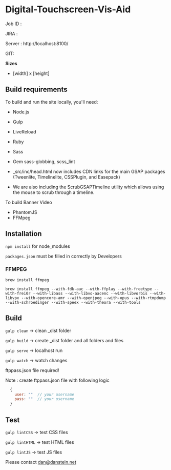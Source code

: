 # Digital-Touchscreen-Vis-Aid

Job ID :

JIRA :

Server : http://localhost:8100/

GIT:


**Sizes**
- [width] x [height]

## Build requirements

To build and run the site locally, you'll need:

* Node.js
* Gulp
* LiveReload
* Ruby
* Sass
* Gem sass-globbing, scss_lint


* _src/inc/head.html now includes CDN links for the main GSAP packages (Tweenlite, Timelinelite, CSSPlugin, and Easepack)

* We are also including the ScrubGSAPTimeline utility which allows using the mouse to scrub through a timeline.

To build Banner Video

* PhantomJS
* FFMpeg

## Installation

`npm install` for node_modules

`packages.json` must be filled in correctly by Developers


### FFMPEG

`brew install ffmpeg`

`brew install ffmpeg --with-fdk-aac --with-ffplay --with-freetype --with-frei0r --with-libass --with-libvo-aacenc --with-libvorbis --with-libvpx --with-opencore-amr --with-openjpeg --with-opus --with-rtmpdump --with-schroedinger --with-speex --with-theora --with-tools`


## Build

`gulp clean` -> clean _dist folder

`gulp build` -> create _dist folder and all folders and files

`gulp serve` -> localhost run

`gulp watch` -> watch changes

ftppass.json file required!

Note : create ftppass.json file with following logic

```javascript
  {
    user: ""  // your username
    pass: ""  // your username
  }
```

## Test

`gulp lintCSS` -> test CSS files

`gulp lintHTML` -> test HTML files

`gulp lintJS` -> test JS files


Please contact dan@danstein.net
